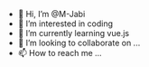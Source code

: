 - 👋 Hi, I’m @M-Jabi
- 👀 I’m interested in coding
- 🌱 I’m currently learning vue.js
- 💞️ I’m looking to collaborate on ...
- 📫 How to reach me ...

<!---
M-Jabi/M-Jabi is a ✨ special ✨ repository because its `README.md` (this file) appears on your GitHub profile.
You can click the Preview link to take a look at your changes.
--->
